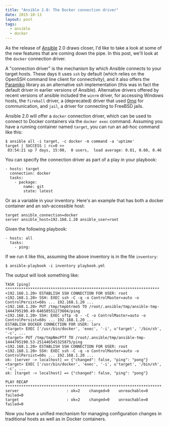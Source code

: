 ```yaml
---
title: "Ansible 2.0: The Docker connection driver"
date: 2015-10-13
layout: post
tags:
  - ansible
  - docker
---
```


As the release of [Ansible][] 2.0 draws closer, I'd like to take a
look at some of the new features that are coming down the pipe.  In
this post, we'll look at the `docker` connection driver.

[ansible]: http://ansible.com/

A "connection driver" is the mechanism by which Ansible connects to
your target hosts.  These days it uses `ssh` by default (which relies
on the OpenSSH command line client for connectivity), and it also
offers the [Paramiko][] library as an alternative ssh implementation
(this was in fact the default driver in earlier versions of Ansible).
Alternative drivers offered by recent versions of ansible included the
`winrm` driver, for accessing Windows hosts, the `fireball` driver, a
(deprecated) driver that used [0mq][] for communication, and `jail`, a
driver for connecting to FreeBSD jails.

[paramiko]: http://www.paramiko.org/
[0mq]: http://zeromq.org/

Ansible 2.0 will offer a `docker` connection driver, which can be used
to connect to Docker containers via the `docker exec` command.
Assuming you have a running container named `target`, you can run an
ad-hoc command like this:

    $ ansible all -i target, -c docker -m command -a 'uptime'
    target | SUCCESS | rc=0 >>
     03:54:21 up 7 days, 15:00,  0 users,  load average: 0.81, 0.60, 0.46

You can specify the connection driver as part of a play in your
playbook:

    - hosts: target
      connection: docker
      tasks:
        - package:
            name: git
            state: latest

Or as a variable in your inventory.  Here's an example that has both a
docker container and an ssh-accessible host:

    target ansible_connection=docker
    server ansible_host=192.168.1.20 ansible_user=root

Given the following playbook:

    - hosts: all
      tasks:
        - ping:

If we run it like this, assuming the above inventory is in the file
`inventory`:

    $ ansible-playbook -i inventory playbook.yml

The output will look something like:

    TASK [ping] ********************************************************************
    <192.168.1.20> ESTABLISH SSH CONNECTION FOR USER: root
    <192.168.1.20> SSH: EXEC ssh -C -q -o ControlMaster=auto -o ControlPersist=60s ... 192.168.1.20 ...
    <192.168.1.20> PUT /tmp/tmpbtrmo5 TO /root/.ansible/tmp/ansible-tmp-1444795190.49-64658551273604/ping
    <192.168.1.20> SSH: EXEC sftp -b - -C -o ControlMaster=auto -o ControlPersist=60s ... 192.168.1.20 ...
    ESTABLISH DOCKER CONNECTION FOR USER: lars
    <target> EXEC ['/usr/bin/docker', 'exec', '-i', u'target', '/bin/sh', '-c', ...
    <target> PUT /tmp/tmpNmcPTf TO /root/.ansible/tmp/ansible-tmp-1444795190.53-251446545325875/ping
    <192.168.1.20> ESTABLISH SSH CONNECTION FOR USER: root
    <192.168.1.20> SSH: EXEC ssh -C -q -o ControlMaster=auto -o ControlPersist=60s ... 192.168.1.20 ...
    ok: [server -> localhost] => {"changed": false, "ping": "pong"}
    <target> EXEC ['/usr/bin/docker', 'exec', '-i', u'target', '/bin/sh', '-c', ...
    ok: [target -> localhost] => {"changed": false, "ping": "pong"}

    PLAY RECAP *********************************************************************
    server                     : ok=2    changed=0    unreachable=0    failed=0   
    target                     : ok=2    changed=0    unreachable=0    failed=0   

Now you have a unified mechanism for managing configuration changes in
traditional hosts as well as in Docker containers.
